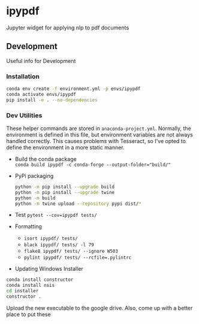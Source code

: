 # ipypdf

Jupyter widget for applying nlp to pdf documents


## Development
Useful info for Development
### Installation
```bash
conda env create -f environment.yml -p envs/ipypdf
conda activate envs/ipypdf
pip install -e . --no-dependencies
```
### Dev Utilities
These helper commands are stored in `anaconda-project.yml`. Normally, the environment
is defined in this file, but environment variables are not always handled correctly.
This causes problems with Tesseract, so I've opted to define the environment in
a more static manner.

* Build the conda package<br>
    `conda build ipypdf -c conda-forge --output-folder="build/"`

* PyPi packaging
    ```bash
    python -m pip install --upgrade build
    python -m pip install --upgrade twine
    python -m build
    python -m twine upload --repository pypi dist/*
    ```

* Test
    `pytest --cov=ipypdf tests/`

* Formatting
    * `isort ipypdf/ tests/`
    * `black ipypdf/ tests/ -l 79`
    * `flake8 ipypdf/ tests/ --ignore W503`
    * `pylint ipypdf/ tests/ --rcfile=.pylintrc`
    
* Updating Windows Installer
```bash
conda install constructor
conda install nsis
cd installer
constructor .
```
Upload the new executable to the google drive. Also, come up with a better place to put these

